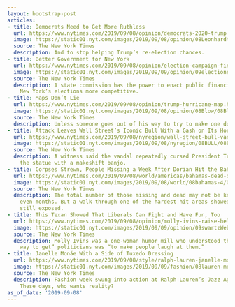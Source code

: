 ```yaml
---
layout: bootstrap-post
articles:
- title: Democrats Need to Get More Ruthless
  url: https://www.nytimes.com/2019/09/08/opinion/democrats-2020-trump.html
  image: https://static01.nyt.com/images/2019/09/08/opinion/08Leonhardt/merlin_160353639_9f60fd5a-3c9f-4781-90dc-e8b0384301ac-facebookJumbo.jpg
  source: The New York Times
  description: And to stop helping Trump’s re-election chances.
- title: Better Government for New York
  url: https://www.nytimes.com/2019/09/08/opinion/election-campaign-finance.html
  image: https://static01.nyt.com/images/2019/09/09/opinion/09elections-print/08electionsWeb-facebookJumbo.jpg
  source: The New York Times
  description: A state commission has the power to enact public financing, and make
    New York’s elections more competitive.
- title: Maps Don’t Lie
  url: https://www.nytimes.com/2019/09/08/opinion/trump-hurricane-map.html
  image: https://static01.nyt.com/images/2019/09/08/opinion/08Blow/08Blow-facebookJumbo.jpg
  source: The New York Times
  description: Unless someone goes out of his way to try to make one do so.
- title: Attack Leaves Wall Street’s Iconic Bull With a Gash on Its Horn
  url: https://www.nytimes.com/2019/09/08/nyregion/wall-street-bull-vandalism.html
  image: https://static01.nyt.com/images/2019/09/08/nyregion/08BULL/08BULL-facebookJumbo.jpg
  source: The New York Times
  description: A witness said the vandal repeatedly cursed President Trump as he struck
    the statue with a makeshift banjo.
- title: Corpses Strewn, People Missing a Week After Dorian Hit the Bahamas
  url: https://www.nytimes.com/2019/09/08/world/americas/bahamas-dead-dorian.html
  image: https://static01.nyt.com/images/2019/09/08/world/08bahamas-4/08bahamas-4-facebookJumbo.jpg
  source: The New York Times
  description: The total number of those missing and dead may not be known for weeks,
    even months. But a walk through one of the hardest hit areas showed several bodies
    still exposed.
- title: This Texan Showed That Liberals Can Fight and Have Fun, Too
  url: https://www.nytimes.com/2019/09/08/opinion/molly-ivins-raise-hell.html
  image: https://static01.nyt.com/images/2019/09/09/opinion/09swartzWeb/09swartzWeb-facebookJumbo.jpg
  source: The New York Times
  description: Molly Ivins was a one-woman humor mill who understood that “the best
    way to get” politicians was “to make people laugh at them.”
- title: Janelle Monáe With a Side of Tuxedo Dressing
  url: https://www.nytimes.com/2019/09/08/style/ralph-lauren-janelle-monae-new-york-fashion-week.html
  image: https://static01.nyt.com/images/2019/09/09/fashion/08lauren-monae2/08lauren-monae2-facebookJumbo.jpg
  source: The New York Times
  description: Fashion week swung into action at Ralph Lauren’s Jazz Age nightclub.
    These days, who wants reality?
as_of_date: '2019-09-08'
---
```


